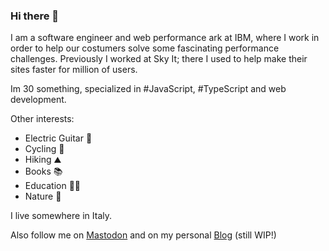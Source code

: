 ### Hi there 👋
I am a software engineer and web performance ark at IBM, where I work in order to help our costumers solve some fascinating performance challenges.
Previously I worked at Sky It; there I used to help make their sites faster for million of users.

Im 30 something, specialized in #JavaScript, #TypeScript and web development.

Other interests:
- Electric Guitar 🎸
- Cycling 🚵
- Hiking ⛰️
- Books 📚
- Education 👨‍🏫
- Nature 🍂

I live somewhere in Italy.

Also follow me on <a rel="me" href="https://webperf.social/@mariopisaturo"> Mastodon</a> and on my personal  <a href="https://mariopisaturo.netlify.app/"> Blog</a> (still WIP!)


<!--
**MarioPisaturo/MarioPisaturo** is a ✨ _special_ ✨ repository because its `README.md` (this file) appears on your GitHub profile.

Here are some ideas to get you started:

- 🔭 I’m currently working on ...
- 🌱 I’m currently learning ...
- 👯 I’m looking to collaborate on ...
- 🤔 I’m looking for help with ...
- 💬 Ask me about ...
- 📫 How to reach me: ...
- 😄 Pronouns: ...
- ⚡ Fun fact: ...
-->
